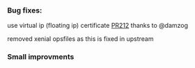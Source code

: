 ### Bug fixes:
use virtual ip (floating ip) certificate [PR212](https://github.com/starkandwayne/bucc/issues/212) thanks to @damzog

removed xenial opsfiles as this is fixed in upstream

### Small improvments
